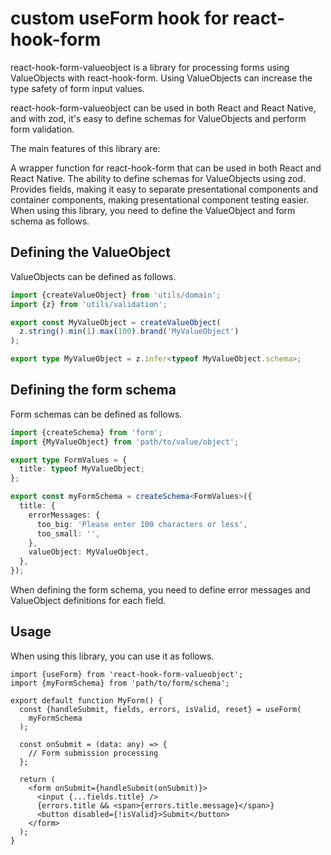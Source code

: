 # custom useForm hook for react-hook-form

react-hook-form-valueobject is a library for processing forms using ValueObjects with react-hook-form. Using ValueObjects can increase the type safety of form input values.

react-hook-form-valueobject can be used in both React and React Native, and with zod, it's easy to define schemas for ValueObjects and perform form validation.

The main features of this library are:

A wrapper function for react-hook-form that can be used in both React and React Native.
The ability to define schemas for ValueObjects using zod.
Provides fields, making it easy to separate presentational components and container components, making presentational component testing easier.
When using this library, you need to define the ValueObject and form schema as follows.


## Defining the ValueObject
ValueObjects can be defined as follows.

```ts
import {createValueObject} from 'utils/domain';
import {z} from 'utils/validation';

export const MyValueObject = createValueObject(
  z.string().min(1).max(100).brand('MyValueObject')
);

export type MyValueObject = z.infer<typeof MyValueObject.schema>;

```

## Defining the form schema
Form schemas can be defined as follows.

```ts
import {createSchema} from 'form';
import {MyValueObject} from 'path/to/value/object';

export type FormValues = {
  title: typeof MyValueObject;
};

export const myFormSchema = createSchema<FormValues>({
  title: {
    errorMessages: {
      too_big: 'Please enter 100 characters or less',
      too_small: '',
    },
    valueObject: MyValueObject,
  },
});
```

When defining the form schema, you need to define error messages and ValueObject definitions for each field.

## Usage
When using this library, you can use it as follows.

```tsx
import {useForm} from 'react-hook-form-valueobject';
import {myFormSchema} from 'path/to/form/schema';

export default function MyForm() {
  const {handleSubmit, fields, errors, isValid, reset} = useForm(
    myFormSchema
  );

  const onSubmit = (data: any) => {
    // Form submission processing
  };

  return (
    <form onSubmit={handleSubmit(onSubmit)}>
      <input {...fields.title} />
      {errors.title && <span>{errors.title.message}</span>}
      <button disabled={!isValid}>Submit</button>
    </form>
  );
}
```
